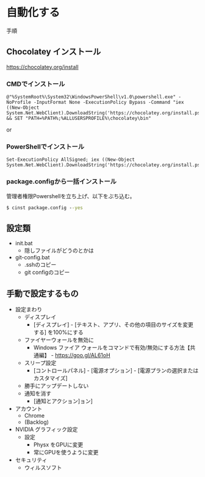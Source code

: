 # 自動化する

手順

## Chocolatey インストール

https://chocolatey.org/install


### CMDでインストール

    @"%SystemRoot%\System32\WindowsPowerShell\v1.0\powershell.exe" -NoProfile -InputFormat None -ExecutionPolicy Bypass -Command "iex ((New-Object System.Net.WebClient).DownloadString('https://chocolatey.org/install.ps1'))" && SET "PATH=%PATH%;%ALLUSERSPROFILE%\chocolatey\bin"


or

### PowerShellでインストール

    Set-ExecutionPolicy AllSigned; iex ((New-Object System.Net.WebClient).DownloadString('https://chocolatey.org/install.ps1'))

### package.configから一括インストール

管理者権限Powershellを立ち上げ、以下をぶち込む。

```bat
$ cinst package.config --yes
```


## 設定類

* init.bat
    * 隠しファイルがどうのとかは
* git-config.bat
    * .sshのコピー
    * git configのコピー


## 手動で設定するもの

* 設定まわり
    * ディスプレイ
        * [ディスプレイ] - [テキスト、アプリ、その他の項目のサイズを変更する] を100%にする
    * ファイヤーウォールを無効に
        * Windows ファイア ウォールをコマンドで有効/無効にする方法【共通編】 - https://goo.gl/AL61oH
    * スリープ設定
        * [コントロールパネル] - [電源オプション] - [電源プランの選択またはカスタマイズ]
    * 勝手にアップデートしない
    * 通知を消す
        * [通知とアクション]ョン]
* アカウント
    * Chrome
    * (Backlog)
* NVIDIA グラフィック設定
    * 設定
        * Physx をGPUに変更
        * 常にGPUを使うように変更
* セキュリティ
    * ウィルスソフト

